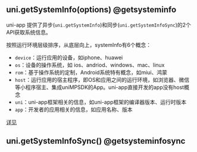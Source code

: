 ## uni.getSystemInfo(options) @getsysteminfo

<!-- UTSAPIJSON.getSystemInfo.description -->

uni-app 提供了异步(`uni.getSystemInfo`)和同步(`uni.getSystemInfoSync`)的2个API获取系统信息。

按照运行环境层级排序，从底层向上，systemInfo有6个概念：
- `device`：运行应用的设备，如iphone、huawei
- `os`：设备的操作系统，如 ios、andriod、windows、mac、linux
- `rom`：基于操作系统的定制，Android系统特有概念，如miui、鸿蒙
- `host`：运行应用的宿主程序，即OS和应用之间的运行环境，如浏览器、微信等小程序宿主、集成uniMPSDK的App。uni-app直接开发的app没有host概念
- `uni`：uni-app框架相关的信息，如uni-app框架的编译器版本、运行时版本
- `app`：开发者的应用相关的信息，如应用名称、版本

[详见](https://uniapp.dcloud.net.cn/api/system/info.html#getsysteminfo)

<!-- UTSAPIJSON.getSystemInfo.param -->

<!-- UTSAPIJSON.getSystemInfo.returnValue -->

<!-- UTSAPIJSON.getSystemInfo.compatibility -->

<!-- UTSAPIJSON.getSystemInfo.tutorial -->

## uni.getSystemInfoSync() @getsysteminfosync

<!-- UTSAPIJSON.getSystemInfoSync.description -->

<!-- UTSAPIJSON.getSystemInfoSync.param -->

<!-- UTSAPIJSON.getSystemInfoSync.returnValue -->

<!-- UTSAPIJSON.getSystemInfoSync.compatibility -->

<!-- UTSAPIJSON.getSystemInfoSync.tutorial -->

<!-- UTSAPIJSON.general_type.name -->

<!-- UTSAPIJSON.general_type.param -->